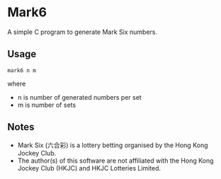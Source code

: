 # Mark6

A simple C program to generate Mark Six numbers.

## Usage
```
mark6 n m
```
where 
* n is number of generated numbers per set
* m is number of sets


## Notes
* Mark Six (六合彩) is a lottery betting organised by the Hong Kong Jockey Club.
* The author(s) of this software are not affiliated with the Hong Kong Jockey Club (HKJC) and HKJC Lotteries Limited.
